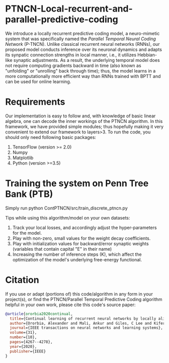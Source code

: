 # PTNCN-Local-recurrent-and-parallel-predictive-coding
We introduce a locally recurrent predictive coding model, a neuro-mimetic system that was specifically named the <i>Parallel Temporal Neural Coding Network</i> (P-TNCN). Unlike classical recurrent neural networks (RNNs), our proposed model conducts inference over its neuronal dynamics and adapts its synpatic connection strengths in local manner, i.e., it utilizes Hebbian-like synaptic adjustments. As a result, the underlying temporal model does not require computing gradients backward in time (also known as "unfolding" or "unrolling" back through time); thus, the model learns in a more computationally more efficient way than RNNs trained with BPTT and can be used for online learning.

# Requirements
Our implementation is easy to follow and, with knowledge of basic linear algebra, one can decode the inner workings of the PTNCN algorithm. In this framework, we have provided simple modules; thus hopefully making it very convenient to extend our framework to layers>3.
To run the code, you should only need following basic packages:
1. TensorFlow (version >= 2.0)
2. Numpy
3. Matplotlib
4. Python (version >=3.5)

# Training the system on Penn Tree Bank (PTB)
Simply run python ContPTNCN/src/train_discrete_ptncn.py

Tips while using this algorithm/model on your own datasets:
1. Track your local losses, and accordingly adjust the hyper-parameters for the model.
2. Play with non-zero, small values for the weight decay coefficients.
3. Play with initialization values for backward/error synaptic weights (variables that contain capital "E" in their name)
4. Increasing the number of inference steps (K), which affect the optimization of the model's underlying free-energy functional.


# Citation

If you use or adapt (portions of) this code/algorithm in any form in your project(s), or
find the PTNCN/Parallel Temporal Predictive Coding algorithm helpful in your own work, please cite this code's source paper:
```bibtex
@article{ororbia2020continual,
  title={Continual learning of recurrent neural networks by locally aligning distributed representations},
  author={Ororbia, Alexander and Mali, Ankur and Giles, C Lee and Kifer, Daniel},
  journal={IEEE transactions on neural networks and learning systems},
  volume={31},
  number={10},
  pages={4267--4278},
  year={2020},
  publisher={IEEE}
}
```
